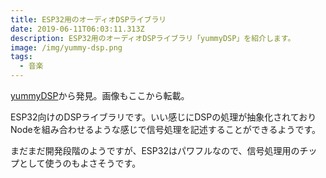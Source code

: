 ```yaml
---
title: ESP32用のオーディオDSPライブラリ
date: 2019-06-11T06:03:11.313Z
description: ESP32用のオーディオDSPライブラリ「yummyDSP」を紹介します。
image: /img/yummy-dsp.png
tags:
  - 音楽
---
```

[yummyDSP](https://hackaday.io/project/165919-yummydsp)から発見。画像もここから転載。

ESP32向けのDSPライブラリです。いい感じにDSPの処理が抽象化されておりNodeを組み合わせるような感じで信号処理を記述することができるようです。

まだまだ開発段階のようですが、ESP32はパワフルなので、信号処理用のチップとして使うのもよさそうです。
